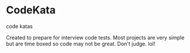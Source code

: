# CodeKata
code katas

Created to prepare for interview code tests. Most projects are very simple but are time boxed so code may not be great. Don't judge. lol!
